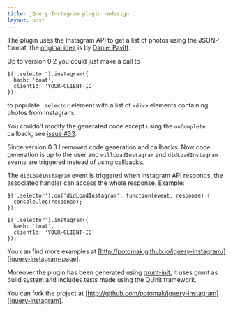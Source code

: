 ```yaml
---
title: jQuery Instagram plugin redesign
layout: post
---
```


[origin]: https://forrst.com/posts/Using_the_Instagram_API-ti5#comment-271830
[dpvitt]: https://twitter.com/dpvitt
[issue_33]: https://github.com/potomak/jquery-instagram/issues/33
[jquery-instagram-page]: http://potomak.github.io/jquery-instagram/
[grunt-init]: http://gruntjs.com/project-scaffolding
[jquery-instagram]: http://github.com/potomak/jquery-instagram

The plugin uses the Instagram API to get a list of photos using the JSONP format, the [original idea][origin] is by [Daniel Pavitt][dpvitt].

Up to version 0.2 you could just make a call to

    $('.selector').instagram({
      hash: 'boat',
      clientId: 'YOUR-CLIENT-ID'
    });

to populate `.selector` element with a list of `<div>` elements containing photos from Instagram.

You couldn't modify the generated code except using the `onComplete` callback, see [issue #33][issue_33].

Since version 0.3 I removed code generation and callbacks. Now code generation is up to the user and `willLoadInstagram` and `didLoadInstagram` events are triggered instead of using callbacks.

The `didLoadInstagram` event is triggered when Instagram API responds, the associated handler can access the whole response. Example:

    $('.selector').on('didLoadInstagram', function(event, response) {
      console.log(response);
    });

    $('.selector').instagram({
      hash: 'boat',
      clientId: 'YOUR-CLIENT-ID'
    });

You can find more examples at [http://potomak.github.io/jquery-instagram/][jquery-instagram-page].

Moreover the plugin has been generated using [grunt-init][grunt-init], it uses grunt as build system and includes tests made using the QUnit framework.

You can fork the project at [http://github.com/potomak/jquery-instagram][jquery-instagram].